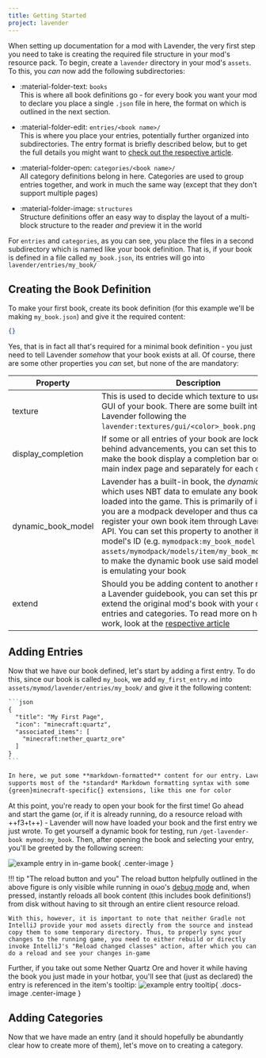 ```yaml
---
title: Getting Started
project: lavender
---
```


When setting up documentation for a mod with Lavender, the very first step you need to take is creating the required file structure in your mod's resource pack. To begin, create a `lavender` directory in your mod's `assets`. To this, you *can* now add the following subdirectories:

- :material-folder-text: `books`<br> 
  This is where all book definitions go - for every book you want your mod to declare you place a single `.json` file in here, the format on which is outlined in the next section.

- :material-folder-edit: `entries/<book name>/`<br>
  This is where you place your entries, potentially further organized into subdirectories. The entry format is briefly described below, but to get the full details you might want to [check out the respective article](entry-format.md).

- :material-folder-open: `categories/<book name>/`<br>
  All category definitions belong in here. Categories are used to group entries together, and work in much the same way (except that they don't support multiple pages)

- :material-folder-image: `structures`<br>
  Structure definitions offer an easy way to display the layout of a multi-block structure to the reader *and* preview it in the world

For `entries` and `categories`, as you can see, you place the files in a second subdirectory which is named like your book definition. That is, if your book is defined in a file called `my_book.json`, its entries will go into `lavender/entries/my_book/`

## Creating the Book Definition

To make your first book, create its book definition (for this example we'll be making `my_book.json`) and give it the required content:
```json
{}
```

Yes, that is in fact all that's required for a minimal book definition - you just need to tell Lavender *somehow* that your book exists at all. Of course, there are some other properties you *can* set, but none of the are mandatory:

| Property | Description |
| --- | --- |
| texture | This is used to decide which texture to use for the GUI of your book. There are some built into Lavender following the `lavender:textures/gui/<color>_book.png` template |
| display_completion | If some or all entries of your book are locked behind advancements, you can set this to `true` to make the book display a completion bar on the main index page and separately for each category |
| dynamic_book_model | Lavender has a built-in book, the *dynamic book*, which uses NBT data to emulate any book currently loaded into the game. This is primarily of interest if you are a modpack developer and thus cannot register your own book item through Lavender's API. You can set this property to another item model's ID (e.g. `mymodpack:my_book_model` -> `assets/mymodpack/models/item/my_book_model.json`) to make the dynamic book use said model when it is emulating your book |
| extend | Should you be adding content to another mod with a Lavender guidebook, you can set this property to extend the original mod's book with your own entries and categories. To read more on how this work, look at the [respective article](writing-extensions.md) |

## Adding Entries

Now that we have our book defined, let's start by adding a first entry. To do this, since our book is called `my_book`, we add `my_first_entry.md` into `assets/mymod/lavender/entries/my_book/` and give it the following content:

```markdown
``​`json
{
  "title": "My First Page",
  "icon": "minecraft:quartz",
  "associated_items": [
    "minecraft:nether_quartz_ore"
  ]
}
``​`

In here, we put some **markdown-formatted** content for our entry. Lavender 
supports most of the *standard* Markdown formatting syntax with some 
{green}minecraft-specific{} extensions, like this one for color

```

At this point, you're ready to open your book for the first time! Go ahead and start the game (or, if it is already running, do a resource reload with ++f3+t++) - Lavender will now have loaded your book and the first entry we just wrote. To get yourself a dynamic book for testing, run `/get-lavender-book mymod:my_book`. Then, after opening the book and selecting your entry, you'll be greeted by the following screen:

![example entry in in-game book](https://media.discordapp.net/attachments/857970721166065674/1120850526146416781/book-screen-annotated.png){ .center-image }

!!! tip "The reload button and you"
    The reload button helpfully outlined in the above figure is only visible while running in oωo's [debug mode](../owo/system-properties.md#-dowodebug-truefalse) and, when pressed, instantly reloads all book content (this includes book definitions!) from disk without having to sit through an entire client resource reload.

    With this, however, it is important to note that neither Gradle not IntelliJ provide your mod assets directly from the source and instead copy them to some temporary directory. Thus, to properly sync your changes to the running game, you need to either rebuild or directly invoke IntelliJ's "Reload changed classes" action, after which you can do a reload and see your changes in-game

Further, if you take out some Nether Quartz Ore and hover it while having the book you just made in your hotbar, you'll see that (just as declared) the entry is referenced in the item's tooltip:
![example entry tooltip](https://media.discordapp.net/attachments/857970721166065674/1120850741800751195/tooltip.png){ .docs-image .center-image }

## Adding Categories

Now that we have made an entry (and it should hopefully be abundantly clear how to create more of them), let's move on to creating a category. 

